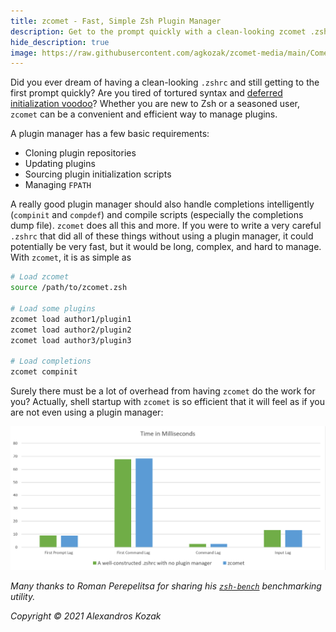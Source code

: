 ```yaml
---
title: zcomet - Fast, Simple Zsh Plugin Manager
description: Get to the prompt quickly with a clean-looking zcomet .zshrc!
hide_description: true
image: https://raw.githubusercontent.com/agkozak/zcomet-media/main/CometDonati.jpg
---
```


Did you ever dream of having a clean-looking `.zshrc` and still getting to the first prompt quickly? Are you tired of tortured syntax and [deferred initialization voodoo](https://github.com/romkatv/zsh-bench/tree/874e3650489538bb14e1000370240520f61de346#deferred-initialization)? Whether you are new to Zsh or a seasoned user, `zcomet` can be a convenient and efficient way to manage plugins.

A plugin manager has a few basic requirements:

  * Cloning plugin repositories
  * Updating plugins
  * Sourcing plugin initialization scripts
  * Managing `FPATH`

A really good plugin manager should also handle completions intelligently (`compinit` and `compdef`) and compile scripts (especially the completions dump file). `zcomet` does all this and more. If you were to write a very careful `.zshrc` that did all of these things without using a plugin manager, it could potentially be very fast, but it would be long, complex, and hard to manage. With `zcomet`, it is as simple as

```sh
# Load zcomet
source /path/to/zcomet.zsh

# Load some plugins
zcomet load author1/plugin1
zcomet load author2/plugin2
zcomet load author3/plugin3

# Load completions
zcomet compinit
```

Surely there must be a lot of overhead from having `zcomet` do the work for you? Actually, shell startup with `zcomet` is so efficient that it will feel as if you are not even using a plugin manager:

[![Latencies in Milliseconds](https://raw.githubusercontent.com/agkozak/zcomet-media/main/latencies.png)](https://github.com/romkatv/zsh-bench/tree/75e9fa15b9993983ed55c1584770b78215305149#plugin-managers)

*Many thanks to Roman Perepelitsa for sharing his [`zsh-bench`](https://github.com/romkatv/zsh-bench) benchmarking utility.*

*Copyright &copy; 2021 Alexandros Kozak*

